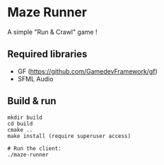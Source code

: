 # Maze Runner
A simple "Run & Crawl" game !

## Required libraries
- GF (https://github.com/GamedevFramework/gf)
- SFML Audio

## Build & run
```
mkdir build
cd build
cmake ..
make install (require superuser access)

# Run the client:
./maze-runner
```